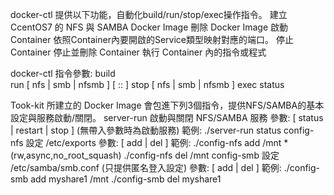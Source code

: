 docker-ctl 提供以下功能，自動化build/run/stop/exec操作指令。
  建立 CcentOS7 的 NFS 與 SAMBA Docker Image
  刪除 Docker Image
  啟動 Container	依照Container內要開啟的Service類型映射對應的端口。
  停止 Container	停止並刪除 Container
  執行 Container 內的指令或程式

docker-ctl 指令參數:
build	
run [ nfs | smb | nfsmb ] [ <host-dir-path>:<container-dir-path>:<permission> ]
stop [ nfs | smb | nfsmb ]
exec <command and arguments>
status

Took-kit 所建立的 Docker Image 會包進下列3個指令，提供NFS/SAMBA的基本設定與服務啟動/關閉。
server-run	啟動與關閉 NFS/SAMBA 服務
		參數: [ status | restart | stop ] (無帶入參數時為啟動服務)
		範例: ./server-run status
config-nfs	設定 /etc/exports
	參數: [ add | del ] <export-path> <export-options>
	範例: ./config-nfs add /mnt *(rw,async,no_root_squash)
	         ./config-nfs del /mnt
config-smb	設定 /etc/samba/smb.conf (只提供匿名登入設定)
			參數: [ add | del ] <share-name> <share-path>
			範例: ./config-smb add myshare1 /mnt
			         ./config-smb del myshare1
